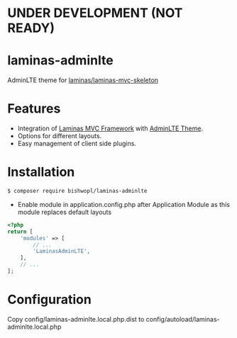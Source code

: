 # UNDER DEVELOPMENT (NOT READY)


# laminas-adminlte
AdminLTE theme for [laminas/laminas-mvc-skeleton](https://github.com/laminas/laminas-mvc-skeleton)

# Features
* Integration of [Laminas MVC Framework](https://github.com/laminas/laminas-mvc-skeleton) with [AdminLTE Theme](https://github.com/ColorlibHQ/AdminLTE).
* Options for different layouts.
* Easy management of client side plugins.

# Installation
```bash
$ composer require bishwopl/laminas-adminlte
```
* Enable module in application.config.php after Application Module as this module replaces default layouts
```php
<?php
return [
    'modules' => [
        // ...
        'LaminasAdminLTE',
    ],
    // ...
];
```
# Configuration
Copy config/laminas-adminlte.local.php.dist to config/autoload/laminas-adminlte.local.php